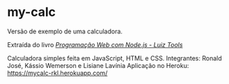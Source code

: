 # my-calc
Versão de exemplo de uma calculadora. 

Extraída do livro [_Programação Web com Node.js - Luiz Tools_ ](https://www.amazon.com.br/Programa%C3%A7%C3%A3o-Web-com-Node-js-Front-end-ebook/dp/B074RCRKSL/ref=sr_1_3?__mk_pt_BR=%C3%85M%C3%85%C5%BD%C3%95%C3%91&dchild=1&keywords=programa%C3%A7%C3%A3o+Web+com+Node&qid=1627314649&sr=8-3)

Calculadora simples feita em JavaScript, HTML e CSS.
Integrantes: Ronald José, Kássio Wemerson e Lisiane Lavínia 
Aplicação no Heroku: https://mycalc-rkl.herokuapp.com/